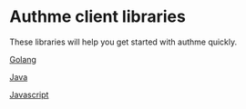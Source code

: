 # Authme client libraries

These libraries will help you get started with authme quickly.

[Golang](golang)

[Java](java)

[Javascript](javascript)
